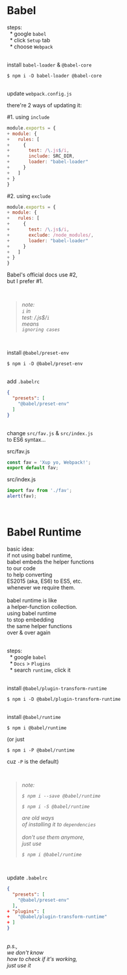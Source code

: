 # Babel

steps:\
&nbsp;&nbsp;* google `babel`\
&nbsp;&nbsp;* click `Setup` tab\
&nbsp;&nbsp;* choose `Webpack`

\
install `babel-loader` & `@babel-core`
```
$ npm i -D babel-loader @babel-core
```

\
update `webpack.config.js`

there're 2 ways of updating it:

#1. using `include`

```js
module.exports = {
+ module: {
+   rules: [
+     {
+       test: /\.js$/i,
+       include: SRC_DIR,
+       loader: "babel-loader"
+     }
+   ]
+ }
}
```

#2. using `exclude`

```js
module.exports = {
+ module: {
+   rules: [
+     {
+       test: /\.js$/i,
+       exclude: /node_modules/,
+       loader: "babel-loader"
+     }
+   ]
+ }
}
```

Babel's official docs use #2,\
but I prefer #1.

<br>

> _note:_\
> <i>
> `i` in\
> test: /\.js$/`i`\
> means\
> `ignoring cases`
> </i>

<br>

install `@babel/preset-env`
```
$ npm i -D @babel/preset-env
```

\
add `.babelrc`
```json
{
  "presets": [
    "@babel/preset-env"
  ]
}
```

\
change `src/fav.js` & `src/index.js`\
to ES6 syntax...

src/fav.js
```js
const fav = 'Xup yo, Webpack!';
export default fav;
```

src/index.js
```js
import fav from './fav';
alert(fav);
```

<br>

# Babel Runtime

basic idea:\
if not using babel runtime,\
babel embeds the helper functions\
to our code\
to help converting\
ES2015 (aka, ES6) to ES5, etc.\
whenever we require them.\
\
babel runtime is like\
a helper-function collection.\
using babel runtime\
to stop embedding\
the same helper functions\
over & over again

\
steps:\
&nbsp;&nbsp;* google `babel`\
&nbsp;&nbsp;* `Docs` > `Plugins`\
&nbsp;&nbsp;* search `runtime`, click it

\
install `@babel/plugin-transform-runtime`
```
$ npm i -D @babel/plugin-transform-runtime
```

\
install `@babel/runtime`
```
$ npm i @babel/runtime
```

(or just

```
$ npm i -P @babel/runtime
```

cuz `-P` is the default)

<br>

> <i>
> note:
>
> ```
> $ npm i --save @babel/runtime
> ```
>
> ```
> $ npm i -S @babel/runtime
> ```
>
> are old ways\
> of installing it to `dependencies`\
> \
> don't use them anymore,\
> just use
>
> ```
> $ npm i @babel/runtime
> ```
> </i>

<br>

update `.babelrc`
```json
{
  "presets": [
    "@babel/preset-env"
  ],
+ "plugins": [
+   "@babel/plugin-transform-runtime"
+ ]
}
```

\
_p.s.,\
we don't know\
how to check if it's working,\
just use it_
